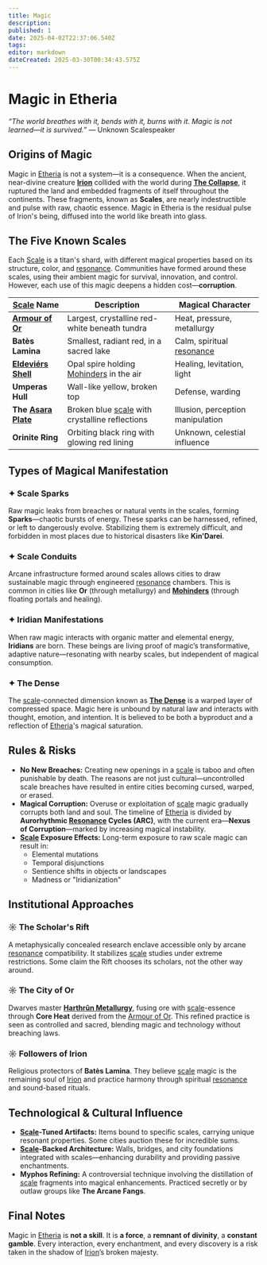 ```yaml
---
title: Magic
description: 
published: 1
date: 2025-04-02T22:37:06.540Z
tags: 
editor: markdown
dateCreated: 2025-03-30T00:34:43.575Z
---
```


# Magic in Etheria
*“The world breathes with it, bends with it, burns with it. Magic is not learned—it is survived.”* — Unknown Scalespeaker

## Origins of Magic

Magic in [Etheria](/etheria.md) is not a system—it is a consequence. When the ancient, near-divine creature **[Irion](/being/deity/irion.md)** collided with the world during **[The Collapse](/structure/chronological/event/the-collapse.md)**, it ruptured the land and embedded fragments of itself throughout the continents. These fragments, known as **Scales**, are nearly indestructible and pulse with raw, chaotic essence. Magic in Etheria is the residual pulse of Irion's being, diffused into the world like breath into glass.

## The Five Known Scales

Each [Scale](/location/scale.md) is a titan's shard, with different magical properties based on its structure, color, and [resonance](/structure/mechanic/resonance.md). Communities have formed around these scales, using their ambient magic for survival, innovation, and control. However, each use of this magic deepens a hidden cost—**corruption**.

| [Scale](/location/scale.md) Name        | Description                                          | Magical Character |
|-------------------|------------------------------------------------------|-------------------|
| **[Armour of Or](/location/scale/armour-of-or.md)**  | Largest, crystalline red-white beneath tundra       | Heat, pressure, metallurgy |
| **Batès Lamina**  | Smallest, radiant red, in a sacred lake              | Calm, spiritual [resonance](/structure/mechanic/resonance.md) |
| **[Eldeviérs Shell](/location/scale/eldeviérs-shell.md)** | Opal spire holding [Mohinders](/location/settlement/city/mohinders.md) in the air            | Healing, levitation, light |
| **Umperas Hull**  | Wall-like yellow, broken top                         | Defense, warding |
| **The [Asara Plate](/location/scale/asara-plate.md)** | Broken blue [scale](/location/scale.md) with crystalline reflections    | Illusion, perception manipulation |
| **Orinite Ring**  | Orbiting black ring with glowing red lining         | Unknown, celestial influence |

## Types of Magical Manifestation

### ✦ **Scale Sparks**
Raw magic leaks from breaches or natural vents in the scales, forming **Sparks**—chaotic bursts of energy. These sparks can be harnessed, refined, or left to dangerously evolve. Stabilizing them is extremely difficult, and forbidden in most places due to historical disasters like **Kin'Darei**.

### ✦ **Scale Conduits**
Arcane infrastructure formed around scales allows cities to draw sustainable magic through engineered [resonance](/structure/mechanic/resonance.md) chambers. This is common in cities like **Or** (through metallurgy) and **[Mohinders](/location/settlement/city/mohinders.md)** (through floating portals and healing).

### ✦ **Iridian Manifestations**
When raw magic interacts with organic matter and elemental energy, **Iridians** are born. These beings are living proof of magic’s transformative, adaptive nature—resonating with nearby scales, but independent of magical consumption.

### ✦ **The Dense**
The [scale](/location/scale.md)-connected dimension known as **[The Dense](/location/plane/the-dense.md)** is a warped layer of compressed space. Magic here is unbound by natural law and interacts with thought, emotion, and intention. It is believed to be both a byproduct and a reflection of [Etheria](/etheria.md)'s magical saturation.

## Rules & Risks

- **No New Breaches:** Creating new openings in a [scale](/location/scale.md) is taboo and often punishable by death. The reasons are not just cultural—uncontrolled scale breaches have resulted in entire cities becoming cursed, warped, or erased.
- **Magical Corruption:** Overuse or exploitation of [scale](/location/scale.md) magic gradually corrupts both land and soul. The timeline of [Etheria](/etheria.md) is divided by **Aurorhythmic [Resonance](/structure/mechanic/resonance.md) Cycles (ARC)**, with the current era—**Nexus of Corruption**—marked by increasing magical instability.
- **[Scale](/location/scale.md) Exposure Effects:** Long-term exposure to raw scale magic can result in:
  - Elemental mutations
  - Temporal disjunctions
  - Sentience shifts in objects or landscapes
  - Madness or "Iridianization"

## Institutional Approaches

### ☼ **The Scholar's Rift**
A metaphysically concealed research enclave accessible only by arcane [resonance](/structure/mechanic/resonance.md) compatibility. It stabilizes [scale](/location/scale.md) studies under extreme restrictions. Some claim the Rift chooses its scholars, not the other way around.

### ☼ **The City of Or**
Dwarves master **[Harthrûn Metallurgy](/profession/harthrûn-metallurgy.md)**, fusing ore with [scale](/location/scale.md)-essence through **Core Heat** derived from the [Armour of Or](/location/scale/armour-of-or.md). This refined practice is seen as controlled and sacred, blending magic and technology without breaching laws.

### ☼ **Followers of Irion**
Religious protectors of **Batès Lamina**. They believe [scale](/location/scale.md) magic is the remaining soul of [Irion](/being/deity/irion.md) and practice harmony through spiritual [resonance](/structure/mechanic/resonance.md) and sound-based rituals.

## Technological & Cultural Influence

- **[Scale](/location/scale.md)-Tuned Artifacts:** Items bound to specific scales, carrying unique resonant properties. Some cities auction these for incredible sums.
- **[Scale](/location/scale.md)-Backed Architecture:** Walls, bridges, and city foundations integrated with scales—enhancing durability and providing passive enchantments.
- **Myphos Refining:** A controversial technique involving the distillation of [scale](/location/scale.md) fragments into magical enhancements. Practiced secretly or by outlaw groups like **The Arcane Fangs**.

## Final Notes

Magic in [Etheria](/etheria.md) is **not a skill**. It is **a force**, a **remnant of divinity**, a **constant gamble**. Every interaction, every enchantment, and every discovery is a risk taken in the shadow of [Irion](/being/deity/irion.md)’s broken majesty.
